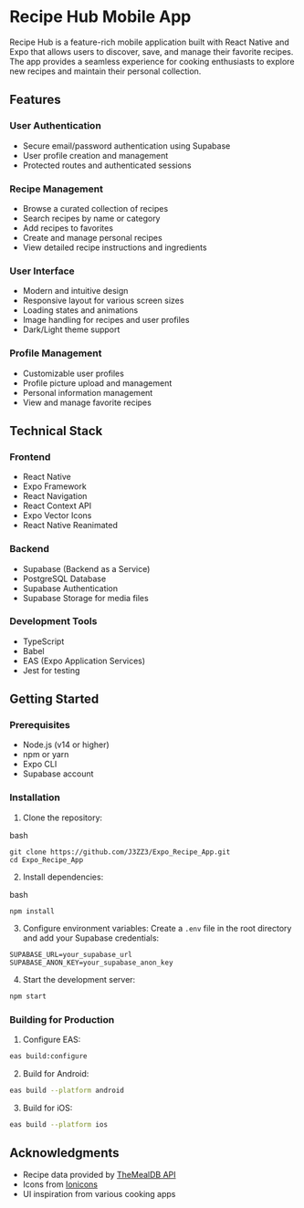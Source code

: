 # Recipe Hub Mobile App

Recipe Hub is a feature-rich mobile application built with React Native and Expo that allows users to discover, save, and manage their favorite recipes. The app provides a seamless experience for cooking enthusiasts to explore new recipes and maintain their personal collection.

## Features

### User Authentication
- Secure email/password authentication using Supabase
- User profile creation and management
- Protected routes and authenticated sessions

### Recipe Management
- Browse a curated collection of recipes
- Search recipes by name or category
- Add recipes to favorites
- Create and manage personal recipes
- View detailed recipe instructions and ingredients

### User Interface
- Modern and intuitive design
- Responsive layout for various screen sizes
- Loading states and animations
- Image handling for recipes and user profiles
- Dark/Light theme support

### Profile Management
- Customizable user profiles
- Profile picture upload and management
- Personal information management
- View and manage favorite recipes

## Technical Stack

### Frontend
- React Native
- Expo Framework
- React Navigation
- React Context API
- Expo Vector Icons
- React Native Reanimated

### Backend
- Supabase (Backend as a Service)
- PostgreSQL Database
- Supabase Authentication
- Supabase Storage for media files

### Development Tools
- TypeScript
- Babel
- EAS (Expo Application Services)
- Jest for testing

## Getting Started

### Prerequisites
- Node.js (v14 or higher)
- npm or yarn
- Expo CLI
- Supabase account

### Installation

1. Clone the repository:

bash
```
git clone https://github.com/J3ZZ3/Expo_Recipe_App.git
cd Expo_Recipe_App
```

2. Install dependencies:

bash
```
npm install
```

3. Configure environment variables:
Create a `.env` file in the root directory and add your Supabase credentials:

```
SUPABASE_URL=your_supabase_url
SUPABASE_ANON_KEY=your_supabase_anon_key
```

4. Start the development server:
```bash
npm start
```

### Building for Production

1. Configure EAS:
```bash
eas build:configure
```

2. Build for Android:
```bash
eas build --platform android
```

3. Build for iOS:
```bash
eas build --platform ios
```

## Acknowledgments

- Recipe data provided by [TheMealDB API](https://www.themealdb.com/api.php)
- Icons from [Ionicons](https://ionic.io/ionicons)
- UI inspiration from various cooking apps





